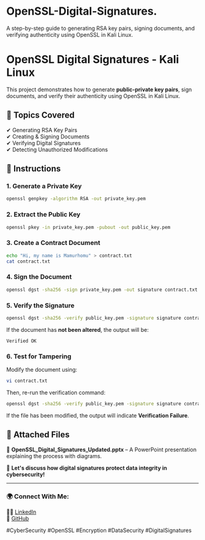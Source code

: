# OpenSSL-Digital-Signatures.
A step-by-step guide to generating RSA key pairs, signing documents, and verifying authenticity using OpenSSL in Kali Linux.
# OpenSSL Digital Signatures - Kali Linux  
This project demonstrates how to generate **public-private key pairs**, sign documents, and verify their authenticity using OpenSSL in Kali Linux.  

## 📌 Topics Covered  
✔ Generating RSA Key Pairs  
✔ Creating & Signing Documents  
✔ Verifying Digital Signatures  
✔ Detecting Unauthorized Modifications  

## 📝 Instructions  

### **1. Generate a Private Key**  
```bash
openssl genpkey -algorithm RSA -out private_key.pem
```

### **2. Extract the Public Key**  
```bash
openssl pkey -in private_key.pem -pubout -out public_key.pem
```

### **3. Create a Contract Document**  
```bash
echo "Hi, my name is Mamurhomu" > contract.txt
cat contract.txt
```

### **4. Sign the Document**  
```bash
openssl dgst -sha256 -sign private_key.pem -out signature contract.txt
```

### **5. Verify the Signature**  
```bash
openssl dgst -sha256 -verify public_key.pem -signature signature contract.txt
```

If the document has **not been altered**, the output will be:  
```
Verified OK
```

### **6. Test for Tampering**  
Modify the document using:  
```bash
vi contract.txt
```
Then, re-run the verification command:  
```bash
openssl dgst -sha256 -verify public_key.pem -signature signature contract.txt
```

If the file has been modified, the output will indicate **Verification Failure**.

## 📎 Attached Files  
📂 **OpenSSL_Digital_Signatures_Updated.pptx** – A PowerPoint presentation explaining the process with diagrams.  

🚀 **Let's discuss how digital signatures protect data integrity in cybersecurity!**  

---  
### **🌍 Connect With Me:**  
👨‍💻 [LinkedIn](https://www.linkedin.com/)  
🐙 [GitHub](https://github.com/)  

#CyberSecurity #OpenSSL #Encryption #DataSecurity #DigitalSignatures
